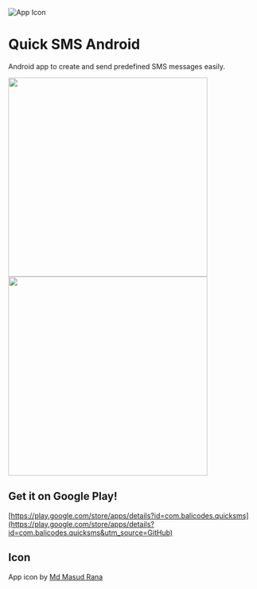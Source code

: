 ![App Icon](https://raw.github.com/ekaputra07/quick-sms/master/logo/144.png)

# Quick SMS Android
Android app to create and send predefined SMS messages easily.

<img src="https://raw.github.com/ekaputra07/quick-sms/master/screenshots/new/home.png" width="400px"/>
<img src="https://raw.github.com/ekaputra07/quick-sms/master/screenshots/new/multiple-recipients.png" width="400px"/>


## Get it on Google Play!
[https://play.google.com/store/apps/details?id=com.balicodes.quicksms](https://play.google.com/store/apps/details?id=com.balicodes.quicksms&utm_source=GitHub)

## Icon

App icon by [Md Masud Rana](https://github.com/maaudrana)
